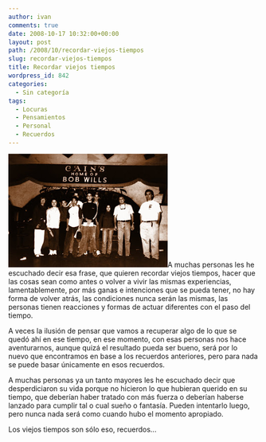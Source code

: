 ```yaml
---
author: ivan
comments: true
date: 2008-10-17 10:32:00+00:00
layout: post
path: /2008/10/recordar-viejos-tiempos
slug: recordar-viejos-tiempos
title: Recordar viejos tiempos
wordpress_id: 842
categories:
  - Sin categoría
tags:
  - Locuras
  - Pensamientos
  - Personal
  - Recuerdos
---
```


[![](./Cains-BallRoom.jpg)](http://3.bp.blogspot.com/_T2UWuNJg3dQ/SPuRQvZHUhI/AAAAAAAAA_I/roCzWG9PU_E/s1600-h/Cain%27s+BallRoom.jpg)A muchas personas les he escuchado decir esa frase, que quieren recordar viejos tiempos, hacer que las cosas sean como antes o volver a vivir las mismas experiencias, lamentablemente, por más ganas e intenciones que se pueda tener, no hay forma de volver atrás, las condiciones nunca serán las mismas, las personas tienen reacciones y formas de actuar diferentes con el paso del tiempo.

A veces la ilusión de pensar que vamos a recuperar algo de lo que se quedó ahí en ese tiempo, en ese momento, con esas personas nos hace aventurarnos, aunque quizá el resultado pueda ser bueno, será por lo nuevo que encontramos en base a los recuerdos anteriores, pero para nada se puede basar únicamente en esos recuerdos.

A muchas personas ya un tanto mayores les he escuchado decir que desperdiciaron su vida porque no hicieron lo que hubieran querido en su tiempo, que deberían haber tratado con más fuerza o deberían haberse lanzado para cumplir tal o cual sueño o fantasía. Pueden intentarlo luego, pero nunca nada será como cuando hubo el momento apropiado.

Los viejos tiempos son sólo eso, recuerdos...
